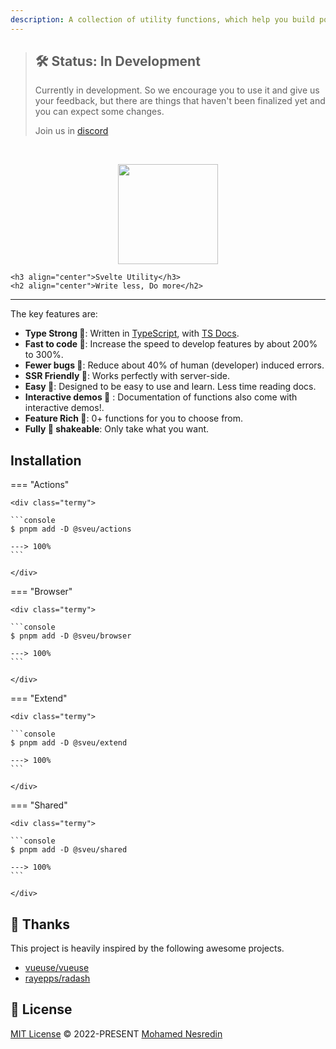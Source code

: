 ```yaml
---
description: A collection of utility functions, which help you build powerful app in svelte.
---
```


> ## 🛠 Status: In Development
> Currently in development. So we encourage you to use it and give us your feedback, but there are things that haven't been finalized yet and you can expect some changes.
>
> Join us in [discord](https://discord.gg/XM5uQhDHfZ)


<br/>

<p align="center">
	<img style="height: 10rem;"  src="https://avatars.githubusercontent.com/u/120715197" />

	<h3 align="center">Svelte Utility</h3>
	<h2 align="center">Write less, Do more</h2>
</p>


---
The key features are:

* **Type Strong 💪**: Written in [TypeScript](https://www.typescriptlang.org/), with [TS Docs](https://github.com/microsoft/tsdoc).
* **Fast to code 🚀**: Increase the speed to develop features by about 200% to 300%.
* **Fewer bugs 🐞**: Reduce about 40% of human (developer) induced errors.
* **SSR Friendly 🕺**: Works perfectly with server-side.
* **Easy 💫**: Designed to be easy to use and learn. Less time reading docs.
* **Interactive demos 🎉** : Documentation of functions also come with interactive demos!.
* **Feature Rich  🌈**: 0+ functions for you to choose from.
* **Fully 🌳 shakeable**: Only take what you want.

## Installation

=== "Actions"

	<div class="termy">

	```console
	$ pnpm add -D @sveu/actions

	---> 100%
	```

	</div>


=== "Browser"

	<div class="termy">

	```console
	$ pnpm add -D @sveu/browser

	---> 100%
	```

	</div>

=== "Extend"

	<div class="termy">

	```console
	$ pnpm add -D @sveu/extend

	---> 100%
	```

	</div>

=== "Shared"

	<div class="termy">

	```console
	$ pnpm add -D @sveu/shared

	---> 100%
	```

	</div>

## 🙏 Thanks

This project is heavily inspired by the following awesome projects.

- [vueuse/vueuse](https://github.com/vueuse/vueuse/)
- [rayepps/radash](https://github.com/rayepps/radash)

## 📜 License

[MIT License](#License) © 2022-PRESENT [Mohamed Nesredin](https://github.com/mohamed-kaizen)

